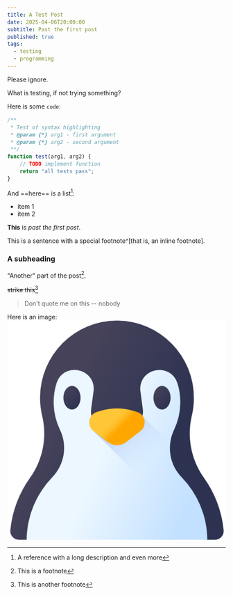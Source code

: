 ```yaml
---
title: A Test Post
date: 2025-04-06T20:00:00
subtitle: Past the first post
published: true
tags:
  - testing
  - programming
---
```

Please ignore.
<!-- excerpt -->

What is testing, if not trying something?


Here is some `code`:

```javascript
/**
 * Test of syntax highlighting
 * @param {*} arg1 - first argument
 * @param {*} arg2 - second argument
 **/
function test(arg1, arg2) {
    // TODO implement function
    return "all tests pass";
}
```

And ==here== is a list[^SMITH89]:

- item 1
- item 2

**This** is *past the first post*.

This is a sentence with a special footnote^[that is, an inline footnote].

### A subheading

"Another" part of the post[^1].

~~strike this[^2]~~

> Don't quote me on this
> -- nobody

Here is an image: ![Penguin](/images/penguin.png "A Penguin")

[^1]: This is a footnote
[^2]: This is another footnote
[^SMITH89]: A reference
  with a long description
and even more
